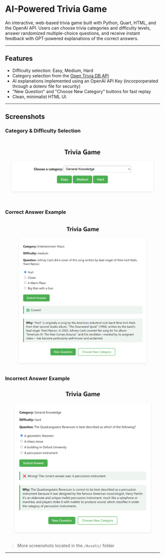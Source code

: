 # AI-Powered Trivia Game

An interactive, web-based trivia game built with Python, Quart, HTML, and the OpenAI API. Users can choose trivia categories and difficulty levels, answer randomized multiple-choice questions, and receive instant feedback with GPT-powered explanations of the correct answers.

---

## Features

- Difficulty selection: Easy, Medium, Hard
- Category selection from the [Open Trivia DB API](https://opentdb.com/api_config.php)
- AI explanations implemented using an OpenAI API Key (incorporperated through a dotenv file for security)
- "New Question" and "Choose New Category" buttons for fast replay
- Clean, minimalist HTML UI.

---

## Screenshots

### Category & Difficulty Selection  
![Category Selection](Assets/choose.png)

### Correct Answer Example  
![Correct Answer](Assets/right2.png)

### Incorrect Answer Example  
![Wrong Answer](Assets/wrong.png)

> More screenshots located in the `/Assets/` folder

---
